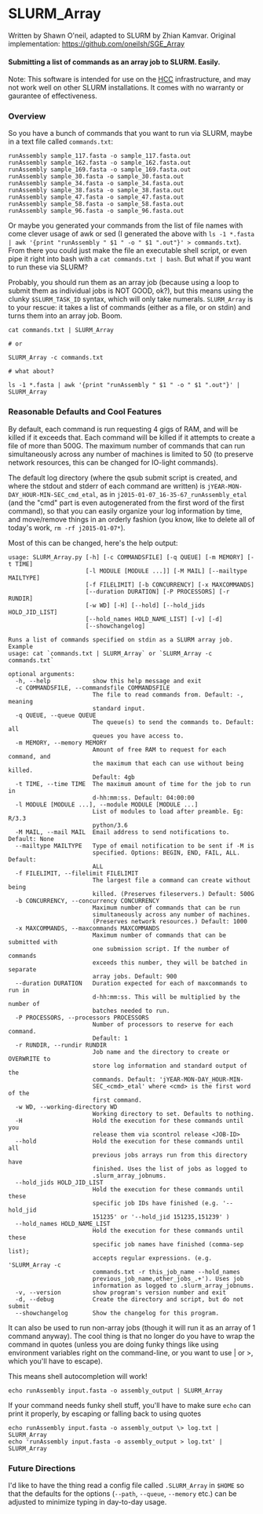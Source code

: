 # SLURM_Array

Written by Shawn O'neil, adapted to SLURM by Zhian Kamvar. Original implementation:
https://github.com/oneilsh/SGE_Array

#### Submitting a list of commands as an array job to SLURM. Easily.

Note: This software is intended for use on the [HCC](https://hcc-docs.unl.edu/display/HCCDOC/HCC+Documentation) infrastructure,
and may not work well on other SLURM installations. It comes with no warranty or gaurantee of effectiveness.

### Overview

So you have a bunch of commands that you want to run via SLURM, maybe in a text file called `commands.txt`:

```
runAssembly sample_117.fasta -o sample_117.fasta.out
runAssembly sample_162.fasta -o sample_162.fasta.out
runAssembly sample_169.fasta -o sample_169.fasta.out
runAssembly sample_30.fasta -o sample_30.fasta.out
runAssembly sample_34.fasta -o sample_34.fasta.out
runAssembly sample_38.fasta -o sample_38.fasta.out
runAssembly sample_47.fasta -o sample_47.fasta.out
runAssembly sample_58.fasta -o sample_58.fasta.out
runAssembly sample_96.fasta -o sample_96.fasta.out
```

Or maybe you generated your commands from the list of file names with come clever usage of awk or sed (I generated
the above with `ls -1 *.fasta | awk '{print "runAssembly " $1 " -o " $1 ".out"}' > commands.txt`). From
there you could just make the file an executable shell script, or even pipe it right into bash with a
`cat commands.txt | bash`. But what if you want to run these via SLURM?

Probably, you should run them as an array job (because using a loop to submit them as individual jobs is NOT GOOD, ok?),
but this means using the clunky `$SLURM_TASK_ID` syntax, which will only take numerals. `SLURM_Array` is
to your rescue: it takes a list of commands (either as a file, or on stdin) and turns them into an array job. Boom.

```
cat commands.txt | SLURM_Array

# or

SLURM_Array -c commands.txt

# what about?

ls -1 *.fasta | awk '{print "runAssembly " $1 " -o " $1 ".out"}' | SLURM_Array
```

### Reasonable Defaults and Cool Features

By default, each command is run requesting 4 gigs of RAM, and will be killed if it exceeds that. Each command
will be killed if it attempts to create a file of more than 500G. The maximum number of commands that can
run simultaneously across any number of machines is limited to 50 (to preserve network resources, this can
be changed for IO-light commands). 

The default log directory (where the qsub submit script is created, and where the stdout and stderr of
each command are written) is `jYEAR-MON-DAY_HOUR-MIN-SEC_cmd_etal`, as in `j2015-01-07_16-35-67_runAssembly_etal`
(and the "cmd" part is even autogenerated from the first word of the first command),
so that you can easily organize your log information by time, and move/remove things in an orderly fashion
(you know, like to delete all of today's work, `rm -rf j2015-01-07*`).

Most of this can be changed, here's the help output:

```
usage: SLURM_Array.py [-h] [-c COMMANDSFILE] [-q QUEUE] [-m MEMORY] [-t TIME]
                      [-l MODULE [MODULE ...]] [-M MAIL] [--mailtype MAILTYPE]
                      [-f FILELIMIT] [-b CONCURRENCY] [-x MAXCOMMANDS]
                      [--duration DURATION] [-P PROCESSORS] [-r RUNDIR]
                      [-w WD] [-H] [--hold] [--hold_jids HOLD_JID_LIST]
                      [--hold_names HOLD_NAME_LIST] [-v] [-d]
                      [--showchangelog]

Runs a list of commands specified on stdin as a SLURM array job. Example
usage: cat `commands.txt | SLURM_Array` or `SLURM_Array -c commands.txt`

optional arguments:
  -h, --help            show this help message and exit
  -c COMMANDSFILE, --commandsfile COMMANDSFILE
                        The file to read commands from. Default: -, meaning
                        standard input.
  -q QUEUE, --queue QUEUE
                        The queue(s) to send the commands to. Default: all
                        queues you have access to.
  -m MEMORY, --memory MEMORY
                        Amount of free RAM to request for each command, and
                        the maximum that each can use without being killed.
                        Default: 4gb
  -t TIME, --time TIME  The maximum amount of time for the job to run in
                        d-hh:mm:ss. Default: 04:00:00
  -l MODULE [MODULE ...], --module MODULE [MODULE ...]
                        List of modules to load after preamble. Eg: R/3.3
                        python/3.6
  -M MAIL, --mail MAIL  Email address to send notifications to. Default: None
  --mailtype MAILTYPE   Type of email notification to be sent if -M is
                        specified. Options: BEGIN, END, FAIL, ALL. Default:
                        ALL
  -f FILELIMIT, --filelimit FILELIMIT
                        The largest file a command can create without being
                        killed. (Preserves fileservers.) Default: 500G
  -b CONCURRENCY, --concurrency CONCURRENCY
                        Maximum number of commands that can be run
                        simultaneously across any number of machines.
                        (Preserves network resources.) Default: 1000
  -x MAXCOMMANDS, --maxcommands MAXCOMMANDS
                        Maximum number of commands that can be submitted with
                        one submission script. If the number of commands
                        exceeds this number, they will be batched in separate
                        array jobs. Default: 900
  --duration DURATION   Duration expected for each of maxcommands to run in
                        d-hh:mm:ss. This will be multiplied by the number of
                        batches needed to run.
  -P PROCESSORS, --processors PROCESSORS
                        Number of processors to reserve for each command.
                        Default: 1
  -r RUNDIR, --rundir RUNDIR
                        Job name and the directory to create or OVERWRITE to
                        store log information and standard output of the
                        commands. Default: 'jYEAR-MON-DAY_HOUR-MIN-
                        SEC_<cmd>_etal' where <cmd> is the first word of the
                        first command.
  -w WD, --working-directory WD
                        Working directory to set. Defaults to nothing.
  -H                    Hold the execution for these commands until you
                        release them via scontrol release <JOB-ID>
  --hold                Hold the execution for these commands until all
                        previous jobs arrays run from this directory have
                        finished. Uses the list of jobs as logged to
                        .slurm_array_jobnums.
  --hold_jids HOLD_JID_LIST
                        Hold the execution for these commands until these
                        specific job IDs have finished (e.g. '--hold_jid
                        151235' or '--hold_jid 151235,151239' )
  --hold_names HOLD_NAME_LIST
                        Hold the execution for these commands until these
                        specific job names have finished (comma-sep list);
                        accepts regular expressions. (e.g. 'SLURM_Array -c
                        commands.txt -r this_job_name --hold_names
                        previous_job_name,other_jobs_.+'). Uses job
                        information as logged to .slurm_array_jobnums.
  -v, --version         show program's version number and exit
  -d, --debug           Create the directory and script, but do not submit
  --showchangelog       Show the changelog for this program.

```

It can also be used to run non-array jobs (though it will run it as an array of 1 command anyway). The cool
thing is that no longer do you have to wrap the command in quotes (unless you are doing funky things like
using environment variables right on the command-line, or you want to use | or >, which you'll have to escape).

This means shell autocompletion will work!

```
echo runAssembly input.fasta -o assembly_output | SLURM_Array
```

If your command needs funky shell stuff, you'll have to make sure `echo` can print it properly, by escaping
or falling back to using quotes

```
echo runAssembly input.fasta -o assembly_output	\> log.txt | SLURM_Array
echo 'runAssembly input.fasta -o assembly_output > log.txt' | SLURM_Array
```


### Future Directions

I'd like to have the thing read a config file called `.SLURM_Array` in `$HOME` so that the defaults
for the options (`--path`, `--queue`, `--memory` etc.) can be adjusted to minimize typing in
day-to-day usage.

